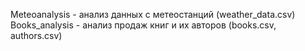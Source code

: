 Meteoanalysis - анализ данных с метеостанций (weather_data.csv)
Books_analysis - анализ продаж книг и их авторов (books.csv, authors.csv)
